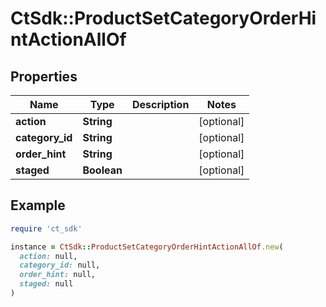 # CtSdk::ProductSetCategoryOrderHintActionAllOf

## Properties

| Name | Type | Description | Notes |
| ---- | ---- | ----------- | ----- |
| **action** | **String** |  | [optional] |
| **category_id** | **String** |  | [optional] |
| **order_hint** | **String** |  | [optional] |
| **staged** | **Boolean** |  | [optional] |

## Example

```ruby
require 'ct_sdk'

instance = CtSdk::ProductSetCategoryOrderHintActionAllOf.new(
  action: null,
  category_id: null,
  order_hint: null,
  staged: null
)
```

